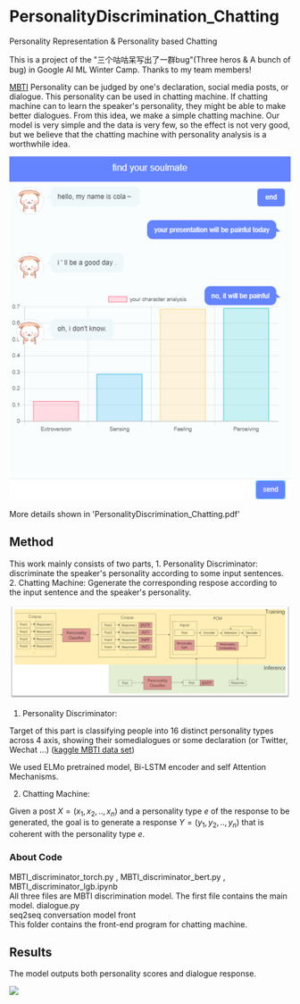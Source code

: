 # PersonalityDiscrimination_Chatting
Personality Representation &amp; Personality based Chatting   

This is a project of the "三个咕咕呆写出了一群bug"(Three heros & A bunch of bug) in Google AI ML Winter Camp. Thanks to my team members!  

[MBTI](https://en.wikipedia.org/wiki/Myers%E2%80%93Briggs_Type_Indicator) Personality can be judged by one's declaration, social media posts, or dialogue.  This personality can be used in chatting machine. If chatting machine can to learn the speaker's personality, they might be able to make better dialogues.  From this idea, we make a simple chatting machine. Our model is very simple and the data is very few, so the effect is not very good, but we believe that the chatting machine with personality analysis is a worthwhile idea.

<img src="https://github.com/Walleclipse/PersonalityDiscrimination_Chatting/raw/master/demo/chatbot1.png" width="600" >

More details shown in 'PersonalityDiscrimination_Chatting.pdf' 

## Method 

This work mainly consists of two parts, 1. Personality Discriminator: discriminate the speaker's personality according to some input sentences. 2. Chatting Machine: Ggenerate the corresponding respose according to the input sentence and the speaker's personality. 

<img src="https://github.com/Walleclipse/PersonalityDiscrimination_Chatting/raw/master/demo/model.png" width="600" >

1. Personality Discriminator:

Target of this part is classifying people into 16 distinct personality types across 4 axis, showing their somedialogues or some declaration (or Twitter, Wechat …)  ([kaggle MBTI data set](https://www.kaggle.com/datasnaek/mbti-type))

We used ELMo pretrained model, Bi-LSTM encoder and self Attention Mechanisms.

2. Chatting Machine:

Given a post $X= (x_1,x_2,..,x_n )$ and a personality type $e$ of the response
to be generated, the goal is to generate a response $Y= (y_1,y_2,..,y_n )$
that is coherent with the personality type $e$.

### About Code
MBTI_discriminator_torch.py ,  MBTI_discriminator_bert.py , MBTI_discriminator_lgb.ipynb   
All three files are MBTI discrimination model. The first file contains the main model.
dialogue.py   
seq2seq conversation model 
front  
This folder contains the front-end program for chatting machine.  

## Results

The model outputs both personality scores and dialogue response.

<img src="https://github.com/Walleclipse/PersonalityDiscrimination_Chatting/raw/master/demo/chatbot2.png" width="600" >
